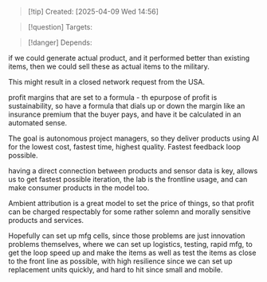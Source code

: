 
>[!tip] Created: [2025-04-09 Wed 14:56]

>[!question] Targets: 

>[!danger] Depends: 

if we could generate actual product, and it performed better than existing items, then we could sell these as actual items to the military.

This might result in a closed network request from the USA.

profit margins that are set to a formula - th epurpose of profit is sustainability, so have a formula that dials up or down the margin like an insurance premium that the buyer pays, and have it be calculated in an automated sense.

The goal is autonomous project managers, so they deliver products using AI for the lowest cost, fastest time, highest quality.  Fastest feedback loop possible.

having a direct connection between products and sensor data is key, allows us to get fastest possible iteration, the lab is the frontline usage, and can make consumer products in the model too.

Ambient attribution is a great model to set the price of things, so that profit can be charged respectably for some rather solemn and morally sensitive products and services.

Hopefully can set up mfg cells, since those problems are just innovation problems themselves, where we can set up logistics, testing, rapid mfg, to get the loop speed up and make the items as well as test the items as close to the front line as possible, with high resilience since we can set up replacement units quickly, and hard to hit since small and mobile.